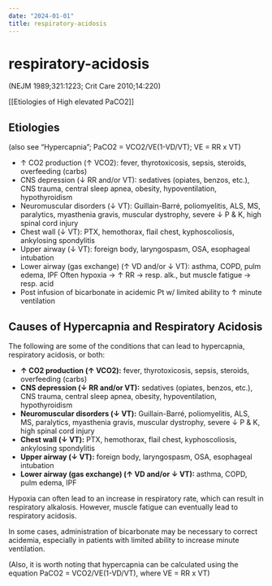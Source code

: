 ```yaml
---
date: "2024-01-01"
title: respiratory-acidosis
---
```


# respiratory-acidosis
 (NEJM 1989;321:1223; Crit Care 2010;14:220)

[[Etiologies of High elevated PaCO2]]

## Etiologies
(also see “Hypercapnia”; PaCO2 = VCO2/VE(1-VD/VT); VE = RR x VT)
* ↑ CO2 production (↑ VCO2): fever, thyrotoxicosis, sepsis, steroids, overfeeding (carbs)
* CNS depression (↓ RR and/or VT): sedatives (opiates, benzos, etc.), CNS trauma, central sleep apnea, obesity, hypoventilation, hypothyroidism
* Neuromuscular disorders (↓ VT): Guillain-Barré, poliomyelitis, ALS, MS, paralytics, myasthenia gravis, muscular dystrophy, severe ↓ P & K, high spinal cord injury
* Chest wall (↓ VT): PTX, hemothorax, flail chest, kyphoscoliosis, ankylosing spondylitis
* Upper airway (↓ VT): foreign body, laryngospasm, OSA, esophageal intubation
* Lower airway (gas exchange) (↑ VD and/or ↓ VT): asthma, COPD, pulm edema, IPF
Often hypoxia → ↑ RR → resp. alk., but muscle fatigue → resp. acid
* Post infusion of bicarbonate in acidemic Pt w/ limited ability to ↑ minute ventilation

## Causes of Hypercapnia and Respiratory Acidosis

The following are some of the conditions that can lead to hypercapnia, respiratory acidosis, or both:

- **↑ CO2 production (↑ VCO2):** fever, thyrotoxicosis, sepsis, steroids, overfeeding (carbs)
- **CNS depression (↓ RR and/or VT):** sedatives (opiates, benzos, etc.), CNS trauma, central sleep apnea, obesity, hypoventilation, hypothyroidism
- **Neuromuscular disorders (↓ VT):** Guillain-Barré, poliomyelitis, ALS, MS, paralytics, myasthenia gravis, muscular dystrophy, severe ↓ P & K, high spinal cord injury
- **Chest wall (↓ VT):** PTX, hemothorax, flail chest, kyphoscoliosis, ankylosing spondylitis
- **Upper airway (↓ VT):** foreign body, laryngospasm, OSA, esophageal intubation
- **Lower airway (gas exchange) (↑ VD and/or ↓ VT):** asthma, COPD, pulm edema, IPF

Hypoxia can often lead to an increase in respiratory rate, which can result in respiratory alkalosis. However, muscle fatigue can eventually lead to respiratory acidosis.

In some cases, administration of bicarbonate may be necessary to correct acidemia, especially in patients with limited ability to increase minute ventilation.

(Also, it is worth noting that hypercapnia can be calculated using the equation PaCO2 = VCO2/VE(1-VD/VT), where VE = RR x VT)
